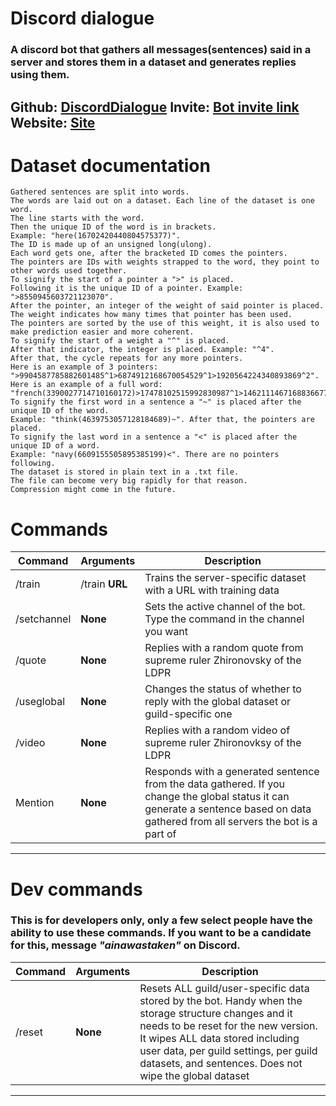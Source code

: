 
# Discord dialogue
### A discord bot that gathers all messages(sentences) said in a server and stores them in a dataset and generates replies using them.

## Github: [DiscordDialogue](https://github.com/Ee0Rk/DiscordDialogue) Invite: [Bot invite link](https://discord.com/api/oauth2/authorize?client_id=1124775606157058098&permissions=76800&scope=bot%20applications.commands) Website: [Site](http://datastash-ee0rk.pythonanywhere.com/docs/dialogue)
# Dataset documentation
	Gathered sentences are split into words. 
	The words are laid out on a dataset. Each line of the dataset is one word.
	The line starts with the word. 
	Then the unique ID of the word is in brackets. 
	Example: "here(16702420440804575377)".
	The ID is made up of an unsigned long(ulong). 
	Each word gets one, after the bracketed ID comes the pointers.
	The pointers are IDs with weights strapped to the word, they point to other words used together.
	To signify the start of a pointer a ">" is placed. 
	Following it is the unique ID of a pointer. Example: ">8550945603721123070".
	After the pointer, an integer of the weight of said pointer is placed. 
	The weight indicates how many times that pointer has been used.
	The pointers are sorted by the use of this weight, it is also used to make prediction easier and more coherent.
	To signify the start of a weight a "^" is placed. 
	After that indicator, the integer is placed. Example: "^4".
	After that, the cycle repeats for any more pointers. 
	Here is an example of 3 pointers: ">9904587785882601485^1>6874912168670054529^1>1920564224340893869^2".
	Here is an example of a full word: "french(3390027714710160172)>17478102515992830987^1>14621114671688366770^1>5120379740791764018^1"
	To signify the first word in a sentence a "~" is placed after the unique ID of the word. 
	Example: "think(4639753057128184689)~". After that, the pointers are placed.
	To signify the last word in a sentence a "<" is placed after the unique ID of a word. 
	Example: "navy(6609155505895385199)<". There are no pointers following.
	The dataset is stored in plain text in a .txt file. 
	The file can become very big rapidly for that reason. 
	Compression might come in the future.
# Commands
|Command|Arguments|Description|
|-|-|-
|/train|/train **URL** |Trains the server-specific dataset with a URL with training data
|/setchannel|**None**|Sets the active channel of the bot. Type the command in the channel you want
|/quote|**None**|Replies with a random quote from supreme ruler Zhironovsky of the LDPR
|/useglobal|**None**|Changes the status of whether to reply with the global dataset or guild-specific one
|/video|**None**|Replies with a random video of supreme ruler Zhironovksy of the LDPR
|Mention|**None**|Responds with a generated sentence from the data gathered. If you change the global status it can generate a sentence based on data gathered from all servers the bot is a part of
___
# Dev commands
### This is for developers only, only a few select people have the ability to use these commands. If you want to be a candidate for this, message *"ainawastaken"* on Discord.
|Command|Arguments|Description|
|-|-|-
|/reset|**None**|Resets ALL guild/user-specific data stored by the bot. Handy when the storage structure changes and it needs to be reset for the new version. It wipes ALL data stored including user data, per guild settings, per guild datasets, and sentences. Does not wipe the global dataset
___
